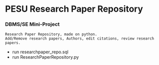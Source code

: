 # PESU Research Paper Repository
    
### DBMS/SE Mini-Project

    Research Paper Repository, made on python.
    Add/Remove research papers, Authors, edit citations, review research papers.

- run researchpaper_repo.sql
- run ResearchPaperRepository.py